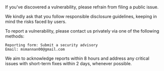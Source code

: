 If you've discovered a vulnerability, please refrain from filing a public issue.

We kindly ask that you follow responsible disclosure guidelines, keeping in mind the risks faced by users.

To report a vulnerability, please contact us privately via one of the following methods:

    Reporting form: Submit a security advisory
    Email: msmannan00@gmail.com

We aim to acknowledge reports within 8 hours and address any critical issues with short-term fixes within 2 days,
whenever possible.

